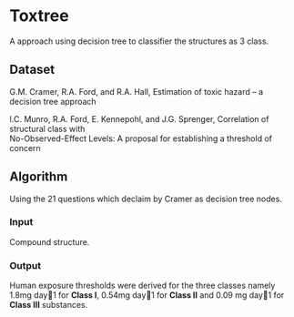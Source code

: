# Toxtree

A approach using decision tree to classifier the structures as 3 class.

## Dataset

G.M. Cramer, R.A. Ford, and R.A. Hall, Estimation of toxic hazard – a decision tree approach

I.C. Munro, R.A. Ford, E. Kennepohl, and J.G. Sprenger, Correlation of structural class with  
 No-Observed-Effect Levels: A proposal for establishing a threshold of concern

## Algorithm

Using the 21 questions which declaim by Cramer as decision tree nodes.

### Input

Compound structure.

### Output

Human exposure thresholds were derived for the three classes namely 1.8mg day1 for **Class I**, 0.54mg day1 for **Class II** and 0.09 mg day1 for **Class III** substances.

